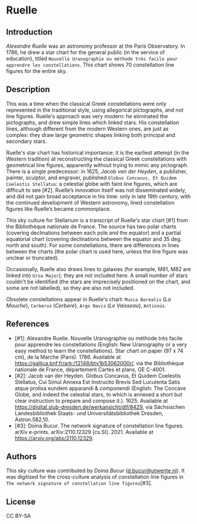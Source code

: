 # Ruelle

## Introduction

_Alexandre Ruelle_ was an astronomy professor at the Paris Observatory. In
1786, he drew a star chart for the general public (in the service of
education), titled `Nouvelle Uranographie ou méthode très facile pour apprendre
les constellations`. This chart shows 70 constellation line figures for the
entire sky.

## Description

This was a time when the classical Greek constellations were only represented
in the traditional style, using allegorical pictographs, and not line figures.
Ruelle's approach was very modern: he eliminated the pictographs, and drew
simple lines which linked stars. His constellation lines, although different
from the modern Western ones, are just as complex: they draw large geometric
shapes linking both principal and secondary stars.

Ruelle's star chart has historical importance: it is the earliest attempt (in
the Western tradition) at reconstructing the classical Greek constellations
with geometrical line figures, apparently without trying to mimic any
pictograph. There is a single predecessor: in 1625, _Jacob van der Heyden_, a
publisher, painter, sculptor, and engraver, published `Globus Concavus, Et
Quidem Coelestis Stellatus`: a celestial globe with faint line figures, which
are difficult to see [#2]. Ruelle’s innovation itself was not disseminated
widely, and did not gain broad acceptance in his time: only in late 19th
century, with the continued development of Western astronomy, lined
constellation figures like Ruelle’s became commonplace.

This sky culture for Stellarium is a transcript of Ruelle's star chart [#1]
from the Bibliothèque nationale de France. The source has two polar charts
(covering declinations between each pole and the equator) and a partial
equatorial chart (covering declinations between the equator and 35 deg. north
and south). For some constellations, there are differences in lines between the
charts (the polar chart is used here, unless the line figure was unclear or
truncated).

Occasionally, Ruelle also draws lines to galaxies (for example, M81, M82 are
linked into `Ursa Major`); they are not included here. A small number of stars
couldn't be identified (the stars are imprecisely positioned on the chart, and
some are not labelled), so they are also not included.

Obsolete constellations appear in Ruelle's chart: `Musca Borealis` (_La
Mouche_), `Cerberus` (_Cerbere_), `Argo Navis` (_Le Vaisseau_), `Antinoüs`.

## References

 - [#1]: Alexandre Ruelle. Nouvelle Uranographie ou méthode très facile pour apprendre les constellations (English: New Uranography or a very easy method to learn the constellations). Star chart on paper (97 x 74 cm), de la Marche (Paris). 1786. Available at <https://gallica.bnf.fr/ark:/12148/btv1b53062000r/>, via the Bibliothèque nationale de France, département Cartes et plans, GE C-4001.
 - [#2]: Jacob van der Heyden. Globus Concavus, Et Quidem Coelestis Stellatus, Cui Simul Annexa Est Instructio Brevis Sed Luculenta Satis atque prolixa eundem apparandi & componendi (English: The Concave Globe, and indeed the celestial stars, to which is annexed a short but clear instruction to prepare and compose it.). 1625. Available at <https://digital.slub-dresden.de/werkansicht/dlf/8429>, via Sächsischen Landesbibliothek Staats- und Universitätsbibliothek Dresden, Astron.582,10.
 - [#3]: Doina Bucur. The network signature of constellation line figures. arXiv e-prints. arXiv:2110.12329 [cs.SI]. 2021. Available at <https://arxiv.org/abs/2110.12329>.

## Authors

This sky culture was contributed by _Doina Bucur_ (d.bucur@utwente.nl). It was
digitised for the cross-culture analysis of constellation line figures in `The
network signature of constellation line figures`[#3].

## License

CC BY-SA
